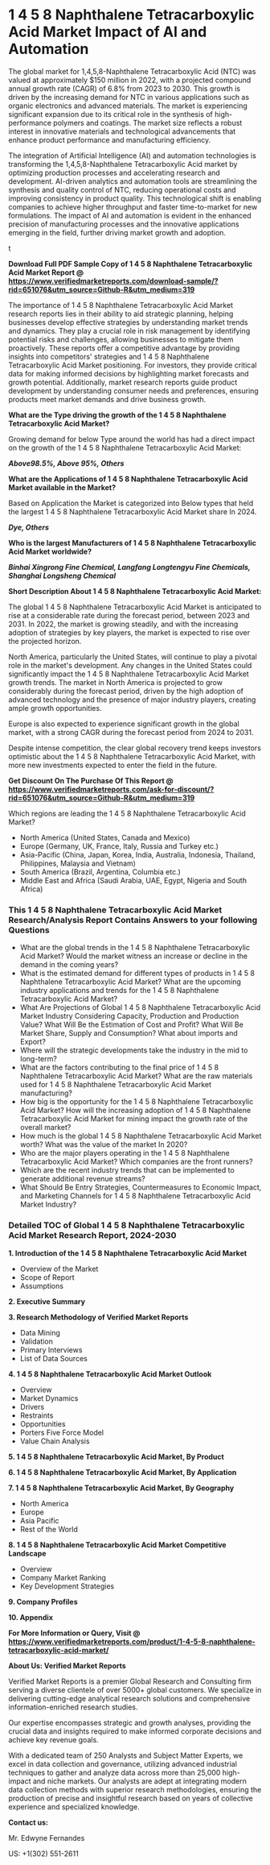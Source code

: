<meta name="title" content="Global 1 4 5 8 Naphthalene Tetracarboxylic Acid Market Impact of AI and Automation"><meta name="description" content="The global market for 1,4,5,8-Naphthalene Tetracarboxylic Acid (NTC) was valued at approximately $150 million in 2022, with a projected compound annual growth rate (CA"><meta name="title" content="1 4 5 8 Naphthalene Tetracarboxylic Acid Market Size, Share, Scope, Trends, Growth, Opportunities, Analysis, Forecast"><h1>1 4 5 8 Naphthalene Tetracarboxylic Acid Market Impact of AI and Automation</h1><p>The global market for 1,4,5,8-Naphthalene Tetracarboxylic Acid (NTC) was valued at approximately $150 million in 2022, with a projected compound annual growth rate (CAGR) of 6.8% from 2023 to 2030. This growth is driven by the increasing demand for NTC in various applications such as organic electronics and advanced materials. The market is experiencing significant expansion due to its critical role in the synthesis of high-performance polymers and coatings. The market size reflects a robust interest in innovative materials and technological advancements that enhance product performance and manufacturing efficiency.</p><p>The integration of Artificial Intelligence (AI) and automation technologies is transforming the 1,4,5,8-Naphthalene Tetracarboxylic Acid market by optimizing production processes and accelerating research and development. AI-driven analytics and automation tools are streamlining the synthesis and quality control of NTC, reducing operational costs and improving consistency in product quality. This technological shift is enabling companies to achieve higher throughput and faster time-to-market for new formulations. The impact of AI and automation is evident in the enhanced precision of manufacturing processes and the innovative applications emerging in the field, further driving market growth and adoption.</p>t</p><p id="" class=""><strong>Download Full PDF Sample Copy of 1 4 5 8 Naphthalene Tetracarboxylic Acid Market Report @ <a href="https://www.verifiedmarketreports.com/download-sample/?rid=651076&utm_source=Github-R&utm_medium=319" target="_blank">https://www.verifiedmarketreports.com/download-sample/?rid=651076&utm_source=Github-R&utm_medium=319</a></strong></p><p>The importance of&nbsp;1 4 5 8 Naphthalene Tetracarboxylic Acid Market research reports lies in their ability to aid strategic planning, helping businesses develop effective strategies by understanding market trends and dynamics. They play a crucial role in risk management by identifying potential risks and challenges, allowing businesses to mitigate them proactively. These reports offer a competitive advantage by providing insights into competitors' strategies and 1 4 5 8 Naphthalene Tetracarboxylic Acid Market positioning. For investors, they provide critical data for making informed decisions by highlighting market forecasts and growth potential. Additionally, market research reports guide product development by understanding consumer needs and preferences, ensuring products meet market demands and drive business growth.</p><p><strong>What are the&nbsp;Type driving the growth of the 1 4 5 8 Naphthalene Tetracarboxylic Acid Market?</strong></p><p id="" class="">Growing demand for below Type around the world has had a direct impact on the growth of the 1 4 5 8 Naphthalene Tetracarboxylic Acid Market:</p><em><strong>Above98.5%, Above 95%, Others</strong></em></p><strong>What are the&nbsp;Applications&nbsp;of 1 4 5 8 Naphthalene Tetracarboxylic Acid Market available in the Market?</strong></p><p id="" class="">Based on Application the Market is categorized into Below types that held the largest 1 4 5 8 Naphthalene Tetracarboxylic Acid Market share In 2024.</p><em><strong>Dye, Others</strong></em></p><strong>Who is the largest Manufacturers of 1 4 5 8 Naphthalene Tetracarboxylic Acid Market worldwide?</strong></p><p><em><strong>Binhai Xingrong Fine Chemical, Langfang Longtengyu Fine Chemicals, Shanghai Longsheng Chemical</strong></em></p><p id="" class=""><strong>Short Description About 1 4 5 8 Naphthalene Tetracarboxylic Acid Market:</strong></p><p>The global 1 4 5 8 Naphthalene Tetracarboxylic Acid Market is anticipated to rise at a considerable rate during the forecast period, between 2023 and 2031. In 2022, the market is growing steadily, and with the increasing adoption of strategies by key players, the market is expected to rise over the projected horizon.</p><p>North America, particularly the United States, will continue to play a pivotal role in the market's development. Any changes in the United States could significantly impact the 1 4 5 8 Naphthalene Tetracarboxylic Acid Market growth trends. The market in North America is projected to grow considerably during the forecast period, driven by the high adoption of advanced technology and the presence of major industry players, creating ample growth opportunities.</p><p>Europe is also expected to experience significant growth in the global market, with a strong CAGR during the forecast period from 2024 to 2031.</p><p>Despite intense competition, the clear global recovery trend keeps investors optimistic about the 1 4 5 8 Naphthalene Tetracarboxylic Acid Market, with more new investments expected to enter the field in the future.</p><p id="" class=""><strong>Get Discount On The Purchase Of This Report @ <a href="https://www.verifiedmarketreports.com/ask-for-discount/?rid=651076&utm_source=Github-R&utm_medium=319" target="_blank">https://www.verifiedmarketreports.com/ask-for-discount/?rid=651076&utm_source=Github-R&utm_medium=319</a></strong></p>Which regions are leading the 1 4 5 8 Naphthalene Tetracarboxylic Acid Market?</p><ul><li>North America (United States, Canada and Mexico)</li><li>Europe (Germany, UK, France, Italy, Russia and Turkey etc.)</li><li>Asia-Pacific (China, Japan, Korea, India, Australia, Indonesia, Thailand, Philippines, Malaysia and Vietnam)</li><li>South America (Brazil, Argentina, Columbia etc.)</li><li>Middle East and Africa (Saudi Arabia, UAE, Egypt, Nigeria and South Africa)</li></ul><h3 id="" class="">This 1 4 5 8 Naphthalene Tetracarboxylic Acid Market Research/Analysis Report Contains Answers to your following Questions</h3><ul><li>What are the global trends in the 1 4 5 8 Naphthalene Tetracarboxylic Acid Market? Would the market witness an increase or decline in the demand in the coming years?</li><li>What is the estimated demand for different types of products in 1 4 5 8 Naphthalene Tetracarboxylic Acid Market? What are the upcoming industry applications and trends for the 1 4 5 8 Naphthalene Tetracarboxylic Acid Market?</li><li>What Are Projections of Global 1 4 5 8 Naphthalene Tetracarboxylic Acid Market Industry Considering Capacity, Production and Production Value? What Will Be the Estimation of Cost and Profit? What Will Be Market Share, Supply and Consumption? What about imports and Export?</li><li>Where will the strategic developments take the industry in the mid to long-term?</li><li>What are the factors contributing to the final price of 1 4 5 8 Naphthalene Tetracarboxylic Acid Market? What are the raw materials used for 1 4 5 8 Naphthalene Tetracarboxylic Acid Market manufacturing?</li><li>How big is the opportunity for the 1 4 5 8 Naphthalene Tetracarboxylic Acid Market? How will the increasing adoption of 1 4 5 8 Naphthalene Tetracarboxylic Acid Market for mining impact the growth rate of the overall market?</li><li>How much is the global 1 4 5 8 Naphthalene Tetracarboxylic Acid Market worth? What was the value of the market In 2020?</li><li>Who are the major players operating in the 1 4 5 8 Naphthalene Tetracarboxylic Acid Market? Which companies are the front runners?</li><li>Which are the recent industry trends that can be implemented to generate additional revenue streams?</li><li>What Should Be Entry Strategies, Countermeasures to Economic Impact, and Marketing Channels for 1 4 5 8 Naphthalene Tetracarboxylic Acid Market Industry?</li></ul><h3 id="" class="">Detailed TOC of Global 1 4 5 8 Naphthalene Tetracarboxylic Acid Market Research Report, 2024-2030</h3><p id="" class=""><strong>1. Introduction of the 1 4 5 8 Naphthalene Tetracarboxylic Acid Market</strong></p><ul><li>Overview of the Market</li><li>Scope of Report</li><li>Assumptions</li></ul><p id="" class=""><strong>2. Executive Summary</strong></p><p id="" class=""><strong>3. Research Methodology of Verified Market Reports</strong></p><ul><li>Data Mining</li><li>Validation</li><li>Primary Interviews</li><li>List of Data Sources</li></ul><p id="" class=""><strong>4. 1 4 5 8 Naphthalene Tetracarboxylic Acid Market Outlook</strong></p><ul><li>Overview</li><li>Market Dynamics</li><li>Drivers</li><li>Restraints</li><li>Opportunities</li><li>Porters Five Force Model</li><li>Value Chain Analysis</li></ul><p id="" class=""><strong>5. 1 4 5 8 Naphthalene Tetracarboxylic Acid Market, By Product</strong></p><p id="" class=""><strong>6. 1 4 5 8 Naphthalene Tetracarboxylic Acid Market, By Application</strong></p><p id="" class=""><strong>7. 1 4 5 8 Naphthalene Tetracarboxylic Acid Market, By Geography</strong></p><ul><li>North America</li><li>Europe</li><li>Asia Pacific</li><li>Rest of the World</li></ul><p id="" class=""><strong>8. 1 4 5 8 Naphthalene Tetracarboxylic Acid Market Competitive Landscape</strong></p><ul><li>Overview</li><li>Company Market Ranking</li><li>Key Development Strategies</li></ul><p id="" class=""><strong>9. Company Profiles</strong></p><p id="" class=""><strong>10. Appendix</strong></p><p id="" class=""><strong>For More Information or Query, Visit @ <a href="https://www.verifiedmarketreports.com/product/1-4-5-8-naphthalene-tetracarboxylic-acid-market/" target="_blank">https://www.verifiedmarketreports.com/product/1-4-5-8-naphthalene-tetracarboxylic-acid-market/</a></strong></p><p id="" class=""><strong>About Us: Verified Market Reports</strong></p><p id="" class="">Verified Market Reports is a premier Global Research and Consulting firm serving a diverse clientele of over 5000+ global customers. We specialize in delivering cutting-edge analytical research solutions and comprehensive information-enriched research studies.</p><p id="" class="">Our expertise encompasses strategic and growth analyses, providing the crucial data and insights required to make informed corporate decisions and achieve key revenue goals.</p><p id="" class="">With a dedicated team of 250 Analysts and Subject Matter Experts, we excel in data collection and governance, utilizing advanced industrial techniques to gather and analyze data across more than 25,000 high-impact and niche markets. Our analysts are adept at integrating modern data collection methods with superior research methodologies, ensuring the production of precise and insightful research based on years of collective experience and specialized knowledge.</p><p id="" class=""><strong>Contact us:</strong></p><p id="" class="">Mr. Edwyne Fernandes</p><p id="" class="">US: +1(302) 551-2611</p>
